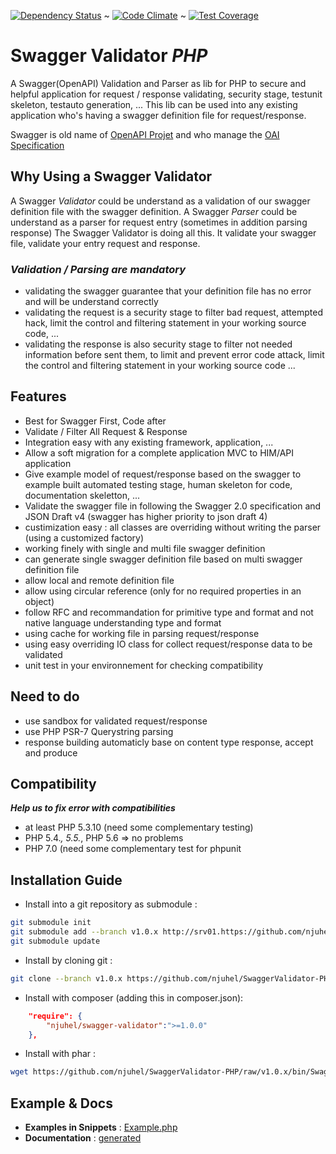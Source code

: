 [![Dependency Status](https://gemnasium.com/badges/github.com/njuhel/SwaggerValidator-PHP.svg)](https://gemnasium.com/github.com/njuhel/SwaggerValidator-PHP)  ~  [![Code Climate](https://codeclimate.com/github/njuhel/SwaggerValidator-PHP/badges/gpa.svg)](https://codeclimate.com/github/njuhel/SwaggerValidator-PHP)  ~  [![Test Coverage](https://codeclimate.com/github/njuhel/SwaggerValidator-PHP/badges/coverage.svg)](https://codeclimate.com/github/njuhel/SwaggerValidator-PHP/coverage)

# **Swagger Validator _PHP_**

A Swagger(OpenAPI) Validation and Parser as lib for PHP to secure and helpful application for request / response validating, 
security stage, testunit skeleton, testauto generation, ... This lib can be used into any existing application who's 
having a swagger definition file for request/response.

Swagger is old name of [OpenAPI Projet](https://openapis.org/) and who manage the [OAI Specification](https://github.com/OAI/OpenAPI-Specification/tree/master/schemas/)

## **Why Using a Swagger Validator**
A Swagger *Validator* could be understand as a validation of our swagger definition file with the swagger definition. 
A Swagger *Parser* could be understand as a parser for request entry (sometimes in addition parsing response)
The Swagger Validator is doing all this. It validate your swagger file, validate your entry request and response.

### _Validation / Parsing are mandatory_
  - validating the swagger guarantee that your definition file has no error and will be understand correctly
  - validating the request is a security stage to filter bad request, attempted hack, limit the control and 
    filtering statement in your working source code, ...
  - validating the response is also security stage to filter not needed information before sent them, to 
    limit and prevent error code attack, limit the control and filtering statement in your working source code
    ...

## **Features**
  - Best for Swagger First, Code after
  - Validate / Filter All Request & Response
  - Integration easy with any existing framework, application, ...
  - Allow a soft migration for a complete application MVC to HIM/API application
  - Give example model of request/response based on the swagger to example built automated testing stage, human skeleton for code, documentation skeletton, ...
  - Validate the swagger file in following the Swagger 2.0 specification and JSON Draft v4 (swagger has higher priority to json draft 4)
  - custimization easy : all classes are overriding without writing the parser (using a customized factory)
  - working finely with single and multi file swagger definition
  - can generate single swagger definition file based on multi swagger definition file
  - allow local and remote definition file
  - allow using circular reference (only for no required properties in an object)
  - follow RFC and recommandation for primitive type and format and not native language understanding type and format
  - using cache for working file in parsing request/response
  - using easy overriding IO class for collect request/response data to be validated
  - unit test in your environnement for checking compatibility

## **Need to do**
  - use sandbox for validated request/response
  - use PHP PSR-7 Querystring parsing
  - response building automaticly base on content type response, accept and produce

## **Compatibility**
  **_Help us to fix error with compatibilities_**
  - at least PHP 5.3.10 (need some complementary testing)
  - PHP 5.4.*, 5.5.*, PHP 5.6 => no problems
  - PHP 7.0 (need some complementary test for phpunit 

  
## **Installation Guide**
- Install into a git repository as submodule : 
```sh
git submodule init
git submodule add --branch v1.0.x http://srv01.https://github.com/njuhel/SwaggerValidator-PHP src/lib/SwaggerValidator
git submodule update
```

- Install by cloning git : 
```sh
git clone --branch v1.0.x https://github.com/njuhel/SwaggerValidator-PHP SwaggerValidator
```

- Install with composer (adding this in composer.json): 
```json
    "require": {
        "njuhel/swagger-validator":">=1.0.0"
    },
```

- Install with phar : 
```sh
wget https://github.com/njuhel/SwaggerValidator-PHP/raw/v1.0.x/bin/SwaggerValidator.phar 
```

  
## **Example & Docs**
 - **Examples in Snippets** : [Example.php](https://github.com/njuhel/SwaggerValidator-PHP/blob/v1.0.x/src/SwaggerValidator/Example.php) 
 - **Documentation** : [generated](https://github.com/njuhel/SwaggerValidator-PHP/blob/v1.0.x/doc/README.md)


